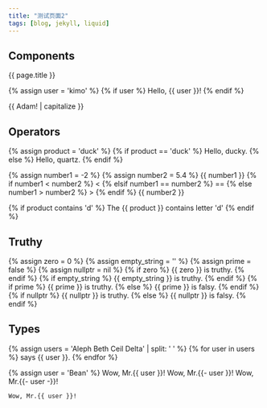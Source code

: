 ```yaml
---
title: "测试页面2"
tags: [blog, jekyll, liquid]
---
```


## Components

{{ page.title }}

{% assign user = 'kimo' %}
{% if user %}
  Hello, {{ user }}!
{% endif %}

{{ Adam! | capitalize }}

## Operators

{% assign product = 'duck' %}
{% if product == 'duck' %}
  Hello, ducky.
{% else %}
  Hello, quartz.
{% endif %}

{% assign number1 = -2 %}
{% assign number2 = 5.4 %}
{{ number1 }}
{% if number1 < number2 %} < 
{% elsif number1 == number2 %} ==
{% else number1 > number2 %} >
{% endif %} {{ number2 }}

{% if product contains 'd' %}
  The {{ product }} contains letter 'd'
{% endif %}

## Truthy

{% assign zero = 0 %}
{% assign empty_string = '' %}
{% assign prime = false %}
{% assign nullptr = nil %}
{% if zero %}
  {{ zero }} is truthy.
{% endif %}
{% if empty_string %}
  {{ empty_string }} is truthy.
{% endif %}
{% if prime %}
  {{ prime }} is truthy.
{% else %}
  {{ prime }} is falsy.
{% endif %}
{% if nullptr %}
  {{ nullptr }} is truthy.
{% else %}
  {{ nullptr }} is falsy.
{% endif %}

## Types

{% assign users = 'Aleph Beth Ceil Delta' | split: ' ' %}
{% for user in users %}
  says {{ user }}.
{% endfor %}

{% assign user = 'Bean' %}
Wow, Mr.{{ user }}!
Wow, Mr.{{- user }}!
Wow, Mr.{{- user -}}!

```markdown
Wow, Mr.{{ user }}!
```